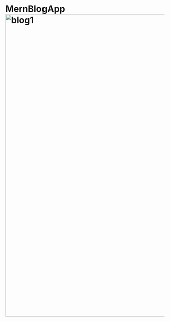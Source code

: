 # MernBlogApp<img width="958" alt="blog1" src="https://github.com/SuraviMitra/MernBlogApp/assets/119784780/8a02a3c6-2a9e-40a0-b4fd-bd31d28dbe7f">
